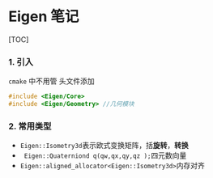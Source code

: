 # Eigen 笔记
[TOC]

### 1. 引入

`cmake` 中不用管
头文件添加
~~~ c
#include <Eigen/Core>
#include <Eigen/Geometry> //几何模块
~~~

### 2. 常用类型

- `Eigen::Isometry3d`表示欧式变换矩阵，括**旋转**，**转换**
- ` Eigen::Quaterniond q(qw,qx,qy,qz );`四元数向量
- `Eigen::aligned_allocator<Eigen::Isometry3d>`内存对齐